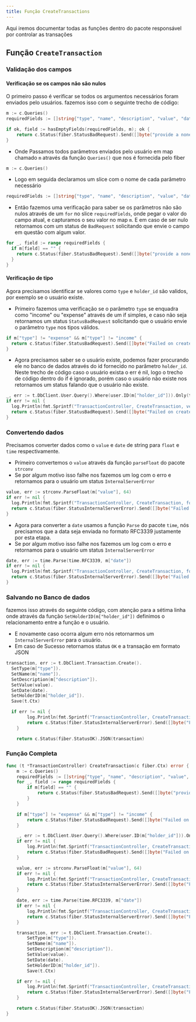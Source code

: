 ```yaml
---
title: Função CreateTransactions
---
```


Aqui iremos documentar todas as funções dentro do pacote responsável por controlar as transações

## Função `CreateTransaction`

### Validação dos campos

#### Verificação se os campos não são nulos

O primeiro passo é verificar se todos os argumentos necessários foram enviados pelo usuários.
fazemos isso com o seguinte trecho de código:

```go
m := c.Queries()
requiredFields := []string{"type", "name", "description", "value", "date", "holder_id"}

if ok, field := hasEmptyFields(requiredFields, m); ok {
	return c.Status(fiber.StatusBadRequest).Send([]byte("provide a nonempty " + field))
}
```

- Onde Passamos todos parâmetros enviados pelo usuário em map chamado `m` através da função `Queries()` que nos é fornecida pelo fiber

```go
m := c.Queries()
```

- Logo em seguida declaramos um slice com o nome de cada parâmetro necessário

```go
requiredFields := []string{"type", "name", "description", "value", "date", "holder_id"}
```

- Então fazemos uma verificação para saber se os parâmetros não são nulos através de um `for` no slice `requiredFields`, onde pegar o valor do campo atual, e capturamos o seu valor no map `m`. E em caso de ser nulo retornamos com um status de `BadRequest` solicitando que envie o campo em questão com algum valor.

```go
for _, field := range requiredFields {
  if m[field] == "" {
    return c.Status(fiber.StatusBadRequest).Send([]byte("provide a nonempty " + field))
  }
}
```

#### Verificação de tipo

Agora precisamos identificar se valores como `type` e `holder_id` são validos, por exemplo se o usuário existe.

- Primeiro fazemos uma verificação se o parâmetro `type` se enquadra como "income" ou "expense" através de um if simples, e caso não seja retornamos um status `StatusBadRequest` solicitando que o usuário envie o parâmetro `type` nos tipos válidos.

```go
if m["type"] != "expense" && m["type"] != "income" {
  return c.Status(fiber.StatusBadRequest).Send([]byte("Failed on create the transaction, provide a valid 'type' (income OR expense)"))
}
```

- Agora precisamos saber se o usuário existe, podemos fazer procurando ele no banco de dados através do id fornecido no parâmetro `holder_id`. Neste trecho de código caso o usuário exista o err é nil, logo o trecho de código dentro do if é ignorado, porém caso o usuário não existe nos retornamos um status falando que o usuário não existe.

```go
_, err := t.DbClient.User.Query().Where(user.ID(m["holder_id"])).Only(t.Ctx)
if err != nil {
  log.Println(fmt.Sprintf("TransactionController, CreateTransaction, verify user exists %v", err))
  return c.Status(fiber.StatusBadRequest).Send([]byte("Failed on create the transaction, user not exist."))
}
```

### Convertendo dados

Precisamos converter dados como o `value` e `date` de string para `float` e `time` respectivamente.

- Primeiro convertemos o `value` através da função `parseFloat` do pacote `strconv`
- Se por algum motivo isso falhe nos fazemos um log com o erro e retornamos para o usuário um status `InternalServerError`

```go
value, err := strconv.ParseFloat(m["value"], 64)
if err != nil {
  log.Println(fmt.Sprintf("TransactionController, CreateTransaction, format value: %v", err))
  return c.Status(fiber.StatusInternalServerError).Send([]byte("Failed on create the transaction"))
}
```

- Agora para converter a `date` usamos a função `Parse` do pacote `time`, nós precisamos que a data seja enviada no formato RFC3339 justamente por esta etapa.
- Se por algum motivo isso falhe nos fazemos um log com o erro e retornamos para o usuário um status `InternalServerError`

```go
date, err := time.Parse(time.RFC3339, m["date"])
if err != nil {
  log.Println(fmt.Sprintf("TransactionController, CreateTransaction, format date: %v", err))
  return c.Status(fiber.StatusInternalServerError).Send([]byte("Failed on create the transaction"))
}
```

### Salvando no Banco de dados

fazemos isso através do seguinte código, com atenção para a sétima linha onde através da função `SetHolderID(m["holder_id"])` definimos o relacionamento entre a função e o usuário.

- E novamente caso ocorra algum erro nós retornarmos um `InternalServerError` para o usuário.
- Em caso de Sucesso retornamos status `OK` e a transação em formato JSON

```go {7}
transaction, err := t.DbClient.Transaction.Create().
  SetType(m["type"]).
  SetName(m["name"]).
  SetDescription(m["description"]).
  SetValue(value).
  SetDate(date).
  SetHolderID(m["holder_id"]).
  Save(t.Ctx)

  if err != nil {
		log.Println(fmt.Sprintf("TransactionController, CreateTransaction, insert in db: %v", err))
		return c.Status(fiber.StatusInternalServerError).Send([]byte("Failed on create the transaction"))
	}

	return c.Status(fiber.StatusOK).JSON(transaction)

```

### Função Completa

```go
func (t *TransactionController) CreateTransaction(c fiber.Ctx) error {
	m := c.Queries()
	requiredFields := []string{"type", "name", "description", "value", "date", "holder_id"}
	for _, field := range requiredFields {
		if m[field] == "" {
			return c.Status(fiber.StatusBadRequest).Send([]byte("provide a nonempty " + field))
		}
	}

	if m["type"] != "expense" && m["type"] != "income" {
		return c.Status(fiber.StatusBadRequest).Send([]byte("Failed on create the transaction, provide a valid 'type' (income OR expense)"))
	}

	_, err := t.DbClient.User.Query().Where(user.ID(m["holder_id"])).Only(t.Ctx)
	if err != nil {
		log.Println(fmt.Sprintf("TransactionController, CreateTransaction, verify user exists %v", err))
		return c.Status(fiber.StatusBadRequest).Send([]byte("Failed on create the transaction, user not exist."))
	}

	value, err := strconv.ParseFloat(m["value"], 64)
	if err != nil {
		log.Println(fmt.Sprintf("TransactionController, CreateTransaction, format value: %v", err))
		return c.Status(fiber.StatusInternalServerError).Send([]byte("Failed on create the transaction"))
	}

	date, err := time.Parse(time.RFC3339, m["date"])
	if err != nil {
		log.Println(fmt.Sprintf("TransactionController, CreateTransaction, format date: %v", err))
		return c.Status(fiber.StatusInternalServerError).Send([]byte("Failed on create the transaction"))
	}

	transaction, err := t.DbClient.Transaction.Create().
		SetType(m["type"]).
		SetName(m["name"]).
		SetDescription(m["description"]).
		SetValue(value).
		SetDate(date).
		SetHolderID(m["holder_id"]).
		Save(t.Ctx)

	if err != nil {
		log.Println(fmt.Sprintf("TransactionController, CreateTransaction, insert in db: %v", err))
		return c.Status(fiber.StatusInternalServerError).Send([]byte("Failed on create the transaction"))
	}

	return c.Status(fiber.StatusOK).JSON(transaction)
}
```
